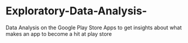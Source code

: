 # Exploratory-Data-Analysis-
Data Analysis on the Google Play Store Apps to get insights about what makes an app to become a hit at play store 
